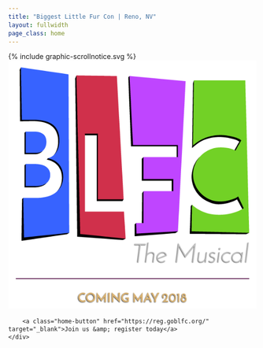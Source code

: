 ```yaml
---
title: "Biggest Little Fur Con | Reno, NV"
layout: fullwidth
page_class: home
---
```

<div id="home-curtain-left"></div>
<div id="home-curtain-right"></div>
<div id="home-curtain-main"></div>
<div id="home-curtain-end"></div>
<div id="home-scroll-notice">{% include graphic-scrollnotice.svg %}</div>
<div id="home-stage" class="big-chunk textcenter">
	<div id="home-stage-content">
		<img src="/assets/theme/home-logo.png" alt="BLFC the Musical | Coming May 2018">

		<a class="home-button" href="https://reg.goblfc.org/" target="_blank">Join us &amp; register today</a>
	</div>
</div>

<script>
	$(window).scroll(function(){

		var wScroll = $(this).scrollTop();
		var wHeight = $(window).height();

		$('#home-curtain-main').css({
			'transform' : 'translate(0, -' + wScroll / 0.9 + '%)'
		});

		$('#home-stage-content').css({
			'transform' : 'translate(0, -' + wScroll / 4 + '%)'
		});

		if ( wScroll > 10 ) {
			$('#home-scroll-notice').css({
				'opacity' : '0'
			});
		}

		if ( wScroll > $('#home-curtain-end').offset().top ) {
			console.log("What's up, Doc?");
		}


	});
</script>